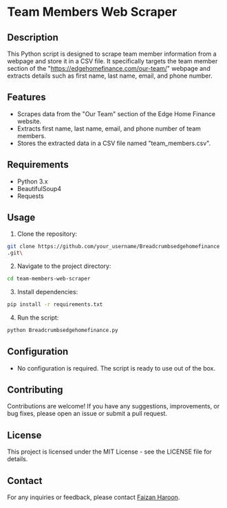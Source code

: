 # Team Members Web Scraper

## Description
This Python script is designed to scrape team member information from a webpage and store it in a CSV file. It specifically targets the team member section of the "https://edgehomefinance.com/our-team/" webpage and extracts details such as first name, last name, email, and phone number.

## Features
- Scrapes data from the "Our Team" section of the Edge Home Finance website.
- Extracts first name, last name, email, and phone number of team members.
- Stores the extracted data in a CSV file named "team_members.csv".

## Requirements
- Python 3.x
- BeautifulSoup4
- Requests

## Usage
1. Clone the repository:
```bash
git clone https://github.com/your_username/Breadcrumbsedgehomefinance
.git\
```
2. Navigate to the project directory:
```bash
cd team-members-web-scraper
```
3. Install dependencies:
```bash
pip install -r requirements.txt
```
4. Run the script:
```bash
python Breadcrumbsedgehomefinance.py
```

## Configuration
- No configuration is required. The script is ready to use out of the box.

## Contributing
Contributions are welcome! If you have any suggestions, improvements, or bug fixes, please open an issue or submit a pull request.

## License
This project is licensed under the MIT License - see the LICENSE file for details.

## Contact
For any inquiries or feedback, please contact [Faizan Haroon](https://github.com/Pakheria).
